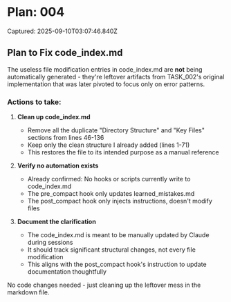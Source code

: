 # Plan: 004

Captured: 2025-09-10T03:07:46.840Z

## Plan to Fix code_index.md

The useless file modification entries in code_index.md are **not** being automatically generated - they're leftover artifacts from TASK_002's original implementation that was later pivoted to focus only on error patterns.

### Actions to take:

1. **Clean up code_index.md**
   - Remove all the duplicate "Directory Structure" and "Key Files" sections from lines 46-136
   - Keep only the clean structure I already added (lines 1-71)
   - This restores the file to its intended purpose as a manual reference

2. **Verify no automation exists**
   - Already confirmed: No hooks or scripts currently write to code_index.md
   - The pre_compact hook only updates learned_mistakes.md
   - The post_compact hook only injects instructions, doesn't modify files

3. **Document the clarification**
   - The code_index.md is meant to be manually updated by Claude during sessions
   - It should track significant structural changes, not every file modification
   - This aligns with the post_compact hook's instruction to update documentation thoughtfully

No code changes needed - just cleaning up the leftover mess in the markdown file.